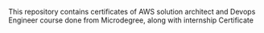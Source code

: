 This repository contains certificates of AWS solution architect and Devops Engineer course done from Microdegree, along with internship Certificate
